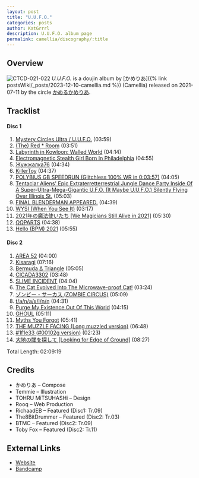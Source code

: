 ```yaml
---
layout: post
title: "U.U.F.O."
categories: posts
author: KatGrrrl
description: U.U.F.O. album page
permalink: camellia/discography/:title
---
```


## Overview

![CTCD-021-022](/assets/images/camellia/albums/CTCD-021-022.jpg)
*U.U.F.O.* is a doujin album by [かめりあ]({% link postsWiki/_posts/2023-12-10-camellia.md %}) (Camellia) released on 2021-07-11 by the circle [かめるかめりあ](#).

## Tracklist

#### Disc 1

1. [Mystery Circles Ultra / U.U.F.O.](#) (03:59)
2. [(The) Red * Room](#) (03:51)
3. [Labyrinth in Kowloon: Walled World](#) (04:14)
4. [Electromagnetic Stealth Girl Born In Philadelphia](#) (04:55)
5. [Жужжалка76](#) (04:34)
6. [KillerToy](#) (04:37)
7. [POLYBIUS GB SPEEDRUN (Glitchless 100% WR in 0:03:57)](#) (04:05)
8. [Tentaclar Aliens' Epic Extraterretterrestrial Jungle Dance Party Inside Of A Super-Ultra-Mega-Gigantic U.F.O. (It Maybe U.U.F.O.) Silently Flying Over Illinois St.](#) (05:03)
9. [FINAL BLENDERMAN APPEARED.](#) (04:39)
10. [WYSI (When You See It)](#) (03:17)
11. [2021年の魔法使いたち \[We Magicians Still Alive in 2021\]](#) (05:30)
12. [ΩΩPARTS](#) (04:38)
13. [Hello (BPM) 2021](#) (05:55)

#### Disc 2

1. [AREA 52](#) (04:00)
2. [Kisaragi](#) (07:16)
3. [Bermuda Δ Triangle](#) (05:05)
4. [CICADA3302](#) (03:48)
5. [SLIME INCIDENT](#) (04:04)
6. [The Cat Evolved Into The Microwave-proof Cat!](#) (03:24)
7. [ゾンビー・サーカス (ZOMBIE CIRCUS)](#) (05:09)
8. [t/a/n/a/s/i/n/n](#) (04:31)
9. [Purge My Existence Out Of This World](#) (04:15)
10. [GHOUL](#) (05:11)
11. [Myths You Forgot](#) (05:41)
12. [THE MUZZLE FACING (Long muzzled version)](#) (06:48)
13. [#1f1e33 (#00102g version)](#) (02:23)
14. [大地の閾を探して \[Looking for Edge of Ground\]](#) (08:27)

Total Length: 02:09:19

## Credits

* かめりあ – Compose
* Temmie – Illustration
* TOHRU MiTSUHASHi – Design
* Rooq – Web Production
* RichaadEB – Featured (Disc1: Tr.09)
* The8BitDrummer – Featured (Disc2: Tr.03)
* BTMC – Featured (Disc2: Tr.09)
* Toby Fox – Featured (Disc2: Tr.11)

## External Links

* [Website](https://cametek.jp/uufo/)
* [Bandcamp](https://cametek.bandcamp.com/album/u-u-f-o)
